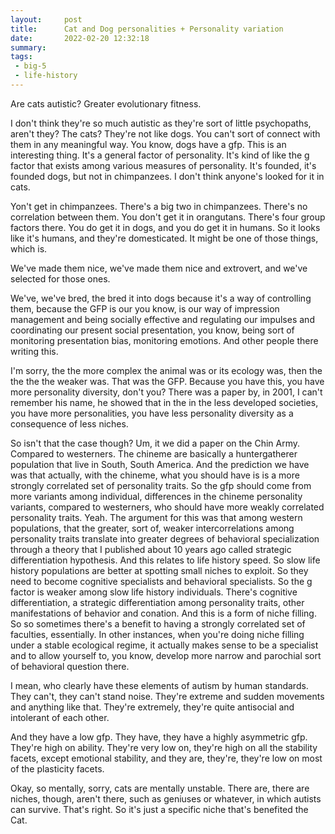 ```yaml
---
layout:     post
title:      Cat and Dog personalities + Personality variation
date:       2022-02-20 12:32:18
summary:    
tags:
 - big-5
 - life-history
---
```


Are cats autistic? Greater evolutionary fitness.

I don't think they're so much autistic as they're sort of little psychopaths, aren't they? The cats? They're not like dogs. You can't sort of connect with them in any meaningful way. You know, dogs have a gfp. This is an interesting thing. It's a general factor of personality. It's kind of like the g factor that exists among various measures of personality. It's founded, it's founded dogs, but not in chimpanzees. I don't think anyone's looked for it in cats.

Yon't get in chimpanzees. There's a big two in chimpanzees. There's no correlation between them. You don't get it in orangutans. There's four group factors there. You do get it in dogs, and you do get it in humans. So it looks like it's humans, and they're domesticated. It might be one of those things, which is.

We've made them nice, we've made them nice and extrovert, and we've selected for those ones.

We've, we've bred, the bred it into dogs because it's a way of controlling them, because the GFP is our you know, is our way of impression management and being socially effective and regulating our impulses and coordinating our present social presentation, you know, being sort of monitoring presentation bias, monitoring emotions. And other people there writing this.

I'm sorry, the the more complex the animal was or its ecology was, then the the the the weaker was. That was the GFP. Because you have this, you have more personality diversity, don't you? There was a paper by, in 2001, I can't remember his name, he showed that in the in the less developed societies, you have more personalities, you have less personality diversity as a consequence of less niches.

So isn't that the case though? Um, it we did a paper on the Chin Army. Compared to westerners. The chineme are basically a huntergatherer population that live in South, South America. And the prediction we have was that actually, with the chineme, what you should have is is a more strongly correlated set of personality traits. So the gfp should come from more variants among individual, differences in the chineme personality variants, compared to westerners, who should have more weakly correlated personality traits. Yeah. The argument for this was that among western populations, that the greater, sort of, weaker intercorrelations among personality traits translate into greater degrees of behavioral specialization through a theory that I published about 10 years ago called strategic differentiation hypothesis. And this relates to life history speed. So slow life history populations are better at spotting small niches to exploit. So they need to become cognitive specialists and behavioral specialists. So the g factor is weaker among slow life history individuals. There's cognitive differentiation, a strategic differentiation among personality traits, other manifestations of behavior and conation. And this is a form of niche filling. So so sometimes there's a benefit to having a strongly correlated set of faculties, essentially. In other instances, when you're doing niche filling under a stable ecological regime, it actually makes sense to be a specialist and to allow yourself to, you know, develop more narrow and parochial sort of behavioral question there.

I mean, who clearly have these elements of autism by human standards. They can't, they can't stand noise. They're extreme and sudden movements and anything like that. They're extremely, they're quite antisocial and intolerant of each other.

And they have a low gfp. They have, they have a highly asymmetric gfp. They're high on ability. They're very low on, they're high on all the stability facets, except emotional stability, and they are, they're, they're low on most of the plasticity facets.

Okay, so mentally, sorry, cats are mentally unstable. There are, there are niches, though, aren't there, such as geniuses or whatever, in which autists can survive. That's right. So it's just a specific niche that's benefited the Cat.
